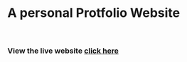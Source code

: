 <h1>A personal Protfolio Website</h1><br>
<h3>View the live website <a href = "https://vijayakumarchinthala.github.io/portfolio/">click here</a>
<br>
